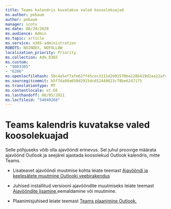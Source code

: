 ```yaml
---
title: Teams kalendris kuvatakse valed koosolekuajad
ms.author: pebaum
author: pebaum
manager: scotv
ms.date: 08/20/2020
ms.audience: Admin
ms.topic: article
ms.service: o365-administration
ROBOTS: NOINDEX, NOFOLLOW
localization_priority: Priority
ms.collection: Adm_O365
ms.custom:
- "9003305"
- "6206"
ms.openlocfilehash: 58c4a5ef7afe62ff45cec311142891570ba128b419d2aa22afea57d4bac8fbe4
ms.sourcegitcommit: b5f7da89a650d2915dc652449623c78be6247175
ms.translationtype: MT
ms.contentlocale: et-EE
ms.lasthandoff: 08/05/2021
ms.locfileid: "54049268"
---
```

# <a name="teams-calendar-shows-incorrect-meeting-times"></a>Teams kalendris kuvatakse valed koosolekuajad

Selle põhjuseks võib olla ajavööndi erinevus. Sel juhul proovige määrata ajavöönd Outlook ja seejärel ajastada koosolekud Outlook kalendris, mitte Teams.

- Lisateavet ajavööndi muutmise kohta leiate teemast [Ajavööndi ja keelesätete muutmine Outlooki veebirakendus](https://support.microsoft.com/office/change-the-time-zone-and-language-settings-in-outlook-on-the-web-65239869-12e7-4a9d-bca1-76b0ad7ce273) 

- Juhised installitud versiooni ajavööndite muutmiseks leiate teemast [Ajavööndite lisamine,](https://support.microsoft.com/office/add-remove-or-change-time-zones-5ab3e10e-5a6c-46af-ab48-156fedf70c04)eemaldamine või muutmine.
- Plaanimisjuhised leiate teemast [Teams plaanimine Outlook.](https://support.microsoft.com/office/schedule-a-teams-meeting-from-outlook-883cc15c-580f-441a-92ea-0992c00a9b0f)